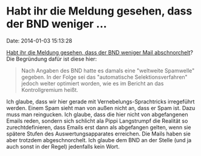 Habt ihr die Meldung gesehen, dass der BND weniger \...
=======================================================

Date: 2014-01-03 15:13:28

[Habt ihr die Meldung gesehen, dass der BND weniger Mail
abschnorchelt](http://www.heise.de/-2074600)? Die Begründung dafür ist
diese hier:

> Nach Angaben des BND hatte es damals eine \"weltweite Spamwelle\"
> gegeben. In der Folge sei das \"automatische Selektionsverfahren\"
> jedoch weiter optimiert worden, wie es im Bericht an das
> Kontrollgremium heißt.

Ich glaube, dass wir hier gerade mit Vernebelungs-Sprachtricks
irregeführt werden. Einem Spam sieht man von außen nicht an, dass er
Spam ist. Dazu muss man reingucken. Ich glaube, dass die hier nicht von
abgefangenen Emails reden, sondern sich schlicht ala Pippi Langstrumpf
die Realität so zurechtdefinieren, dass Emails erst dann als abgefangen
gelten, wenn sie spätere Stufen des Auswertungsapparates erreichen. Die
Mails haben sie aber trotzdem abgeschnorchelt. Ich glaube dem BND an der
Stelle (und ja auch sonst in der Regel) jedenfalls kein Wort.
